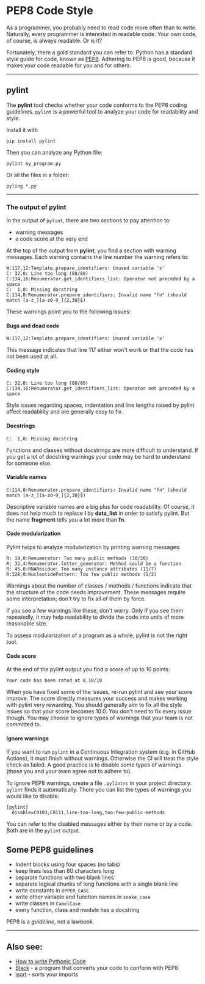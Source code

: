 # PEP8 Code Style

As a programmer, you probably need to read code more often than to write. Naturally, every programmer is interested in readable code. Your own code, of course, is always readable. Or is it?

Fortunately, there a gold standard you can refer to. Python has a standard style guide for code, known as [PEP8](https://www.python.org/dev/peps/pep-0008). Adhering to PEP8 is good, because it makes your code readable for you and for others.

----

## pylint

The **pylint** tool checks whether your code conforms to the PEP8 coding guidelines. `pylint` is a powerful tool to analyze your code for readability and style.

Install it with

    pip install pylint

Then you can analyze any Python file:

    pylint my_program.py

Or all the files in a folder:

    pyling *.py

----

### The output of pylint

In the output of `pylint`, there are two sections to pay attention to:

* warning messages
* a code score at the very end

At the top of the output from **pylint**, you find a section with warning messages. Each warning contains the line number the warning refers to:

    W:117,12:Template.prepare_identifiers: Unused variable 'x'
    C: 32,0: Line too long (88/80)
    C:134,16:Renumerator.get_identifiers_list: Operator not preceded by a space
    C:  1,0: Missing docstring
    C:114,8:Renumerator.prepare_identifiers: Invalid name "fn" (should match [a-z_][a-z0-9_]{2,30}$)

These warnings point you to the following issues:

#### Bugs and dead code

    W:117,12:Template.prepare_identifiers: Unused variable 'x'

This message indicates that line 117 either won't work or that the code has not been used at all.

#### Coding style

    C: 32,0: Line too long (88/80)
    C:134,16:Renumerator.get_identifiers_list: Operator not preceded by a space

Style issues regarding spaces, indentation and line lengths raised by pylint affect readability and are generally easy to fix.

#### Docstrings

    C:  1,0: Missing docstring

Functions and classes without docstrings are more difficult to understand. If you get a lot of docstring warnings your code may be hard to understand for someone else.

#### Variable names

    C:114,8:Renumerator.prepare_identifiers: Invalid name "fn" (should match [a-z_][a-z0-9_]{2,30}$)

Descriptive variable names are a big plus for code readability. Of course, it does not help much to replace **l** by **data_list** in order to satisfy pylint. But the name **fragment** tells you a lot more than **fn**.

#### Code modularization

Pylint helps to analyze modularization by printing warning messages:

    R: 19,0:Renumerator: Too many public methods (30/20)
    R: 32,4:Renumerator.letter_generator: Method could be a function
    R: 45,0:RNAResidue: Too many instance attributes (11/7)
    R:328,0:NucleotidePattern: Too few public methods (1/2)

Warnings about the number of classes / methods / functions indicate that the structure of the code needs improvement. These messages require some interpretation; don't try to fix all of them by force.

If you see a few warnings like these, don't worry. Only if you see them repeatedly, it may help readability to divide the code into units of more reasonable size.

To assess modularization of a program as a whole, pylint is not the right tool.

#### Code score

At the end of the pylint output you find a score of up to 10 points:

    Your code has been rated at 8.18/10

When you have fixed some of the issues, re-run pylint and see your score improve. The score directly measures your success and makes working with pylint very rewarding. 
You should generally aim to fix all the style issues so that your score becomes 10.0.
You don't need to fix every issue though. You may choose to ignore types of warnings that your team is not committed to. 

#### Ignore warnings

If you want to run `pylint` in a Continuous Integration system (e.g. in GitHub Actions), it must finish without warnings. 
Otherwise the CI will treat the style check as failed.
A good practice is to disable some types of warnings (those you and your team agree not to adhere to).

To ignore PEP8 warnings, create a file `.pylintrc` in your project directory. `pylint` finds it automatically. There you can list the types of warnings you would like to disable:

    [pylint]
      disable=C0103,C0111,line-too-long,too-few-public-methods

You can refer to the disabled messages either by their name or by a code. Both are in the `pylint` output.


## Some PEP8 guidelines

-   Indent blocks using four spaces (no tabs)
-   keep lines less than 80 characters long
-   separate functions with two blank lines
-   separate logical chunks of long functions with a single blank line
-   write constants in `UPPER_CASE`
-   write other variable and function names in `snake_case`
-   write classes in `CamelCase`
-   every function, class and module has a docstring

PEP8 is a *guideline*, not a lawbook.

----

## Also see:

* [How to write Pythonic Code](https://github.com/PyLadiesBerlin/materials/tree/master/12_how_to_write_pythonic_code)
* [Black](https://github.com/psf/black) - a program that converts your code to conform with PEP8
* [isort](https://github.com/timothycrosley/isort) - sorts your imports
